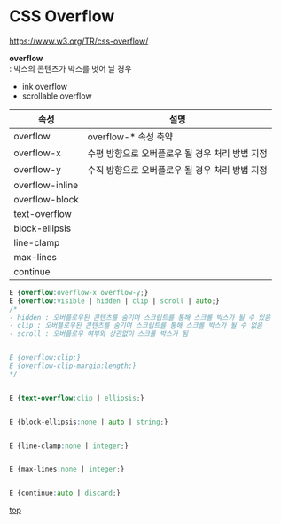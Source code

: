 # CSS Overflow

https://www.w3.org/TR/css-overflow/


**overflow**   
: 박스의 콘텐츠가 박스를 벗어 날 경우    

- ink overflow
- scrollable overflow


속성 | 설명
---|---
overflow    | overflow-* 속성 축약
overflow-x  | 수평 방향으로 오버플로우 될 경우 처리 방법 지정
overflow-y  | 수직 방향으로 오버플로우 될 경우 처리 방법 지정
overflow-inline |
overflow-block  |
text-overflow   |
block-ellipsis  |
line-clamp      |
max-lines       |
continue        |


```css
E {overflow:overflow-x overflow-y;}
E {overflow:visible | hidden | clip | scroll | auto;}
/*
- hidden : 오버플로우된 콘텐츠를 숨기며 스크립트를 통해 스크롤 박스가 될 수 있음
- clip : 오버플로우된 콘텐츠를 숨기며 스크립트를 통해 스크롤 박스가 될 수 없음
- scroll : 오버플로우 여부와 상관없이 스크롤 박스가 됨


E {overflow:clip;}
E {overflow-clip-margin:length;}
*/


E {text-overflow:clip | ellipsis;}


E {block-ellipsis:none | auto | string;}


E {line-clamp:none | integer;}


E {max-lines:none | integer;}


E {continue:auto | discard;}
```



[top](#)
